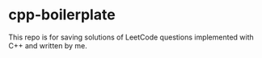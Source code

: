 # cpp-boilerplate
This repo is for saving solutions of LeetCode questions implemented with C++ and written by me.
